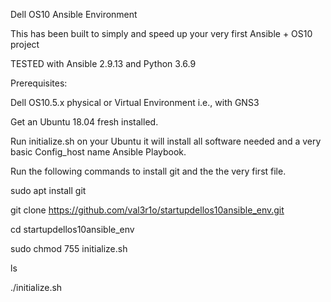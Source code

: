 Dell OS10 Ansible Environment

This has been built to simply and speed up your very first Ansible + OS10 project

TESTED with Ansible 2.9.13 and Python 3.6.9

Prerequisites: 

Dell OS10.5.x physical or Virtual Environment i.e., with GNS3

Get an Ubuntu 18.04 fresh installed.

Run initialize.sh on your Ubuntu it will install all software needed and a very basic Config_host name Ansible Playbook. 

Run the following commands to install git and the the very first file.



sudo apt install git

git clone https://github.com/val3r1o/startupdellos10ansible_env.git

cd startupdellos10ansible_env

sudo chmod 755 initialize.sh

ls

./initialize.sh

